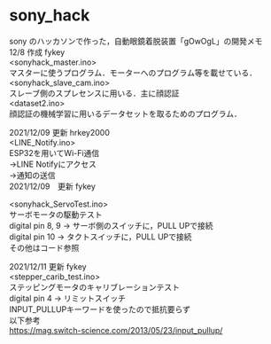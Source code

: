 # sony_hack

sony のハッカソンで作った，自動眼鏡着脱装置「gOwOgL」の開発メモ  
12/8 作成  fykey  
<sonyhack_master.ino>  
マスターに使うプログラム．モーターへのプログラム等を載せている．  
<sonyhack_slave_cam.ino>  
スレーブ側のスプレセンスに用いる．主に顔認証  
<dataset2.ino>  
顔認証の機械学習に用いるデータセットを取るためのプログラム．

2021/12/09 更新 hrkey2000  
<LINE_Notify.ino>  
ESP32を用いてWi-Fi通信  
→LINE Notifyにアクセス  
→通知の送信  
2021/12/09　更新  fykey

<sonyhack_ServoTest.ino>  
サーボモータの駆動テスト  
digital pin 8, 9 → サーボ側のスイッチに，PULL UPで接続  
digital pin 10 → タクトスイッチに，PULL UPで接続  
その他はコード参照  

2021/12/11 更新 fykey  
<stepper_carib_test.ino>  
ステッピングモータのキャリブレーションテスト  
digital pin 4 → リミットスイッチ  
INPUT_PULLUPキーワードを使ったので抵抗要らず  
以下参考  
https://mag.switch-science.com/2013/05/23/input_pullup/    
